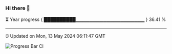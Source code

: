 ### Hi there 👋

⏳ Year progress { ██████████▁▁▁▁▁▁▁▁▁▁▁▁▁▁▁▁▁▁▁▁ } 36.41 %

---

⏰ Updated on Mon, 13 May 2024 06:11:47 GMT

![Progress Bar CI](https://github.com/Shyam-Makwana/GitHub-Actions-Demo/workflows/Progress%20Bar%20CI/badge.svg)
